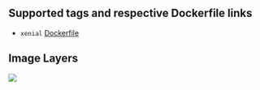 ## Supported tags and respective Dockerfile links

- `xenial` [Dockerfile](https://github.com/helphi/Dockerfile-mate/blob/master/xenial/Dockerfile)

## Image Layers

[![](https://images.microbadger.com/badges/image/helphi/mate.svg)](http://microbadger.com/images/helphi/mate)
